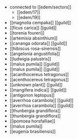 - connected to [[edem/sectors]]
	- [[edem/17]]
	- [[edem/19]]
- [[magnolia cempaka]] [[guild]]
- [[ficus carica]] [[guild]]
- [[torenia foureri]]
- [[artemisia absinthium]]
- [[cananga odorata]] [[guild]]
- [[hibiscus rosa-sinensis]]
- [[angelonia angustifolia]]
- [[ludwigia palustris]]
- [[malus pumila]] [[guild]]
- [[malus pumila]] [[guild]]
- [[acanthocereus tetragonus]]
- [[acenthocereus tetragonus]]
- [[unknown plant]] [[guild]]
- [[mangifera indica]] [[guild]]
- [[antigonon leptopus]]
- [[averrhoa carambola]] [[guild]]
- [[averrhoa carambola]] [[guild]]
- [[thunbergia grandiflora]]
- [[thunbergia grandiflora]]
- [[ipomoea horsfalliae]]
- [[malus pumila]]
- [[eugenia brasiliensis]]
